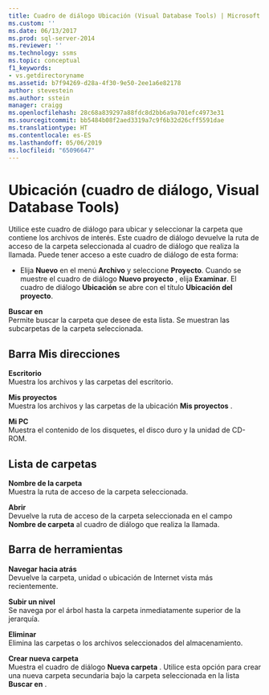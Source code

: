 ```yaml
---
title: Cuadro de diálogo Ubicación (Visual Database Tools) | Microsoft Docs
ms.custom: ''
ms.date: 06/13/2017
ms.prod: sql-server-2014
ms.reviewer: ''
ms.technology: ssms
ms.topic: conceptual
f1_keywords:
- vs.getdirectoryname
ms.assetid: b7f94269-d28a-4f30-9e50-2ee1a6e82178
author: stevestein
ms.author: sstein
manager: craigg
ms.openlocfilehash: 28c68a839297a88fdc8d2bb6a9a701efc4973e31
ms.sourcegitcommit: bb5484b08f2aed3319a7c9f6b32d26cff5591dae
ms.translationtype: HT
ms.contentlocale: es-ES
ms.lasthandoff: 05/06/2019
ms.locfileid: "65096647"
---
```

# <a name="location-dialog-box-visual-database-tools"></a>Ubicación (cuadro de diálogo, Visual Database Tools)
  Utilice este cuadro de diálogo para ubicar y seleccionar la carpeta que contiene los archivos de interés. Este cuadro de diálogo devuelve la ruta de acceso de la carpeta seleccionada al cuadro de diálogo que realiza la llamada. Puede tener acceso a este cuadro de diálogo de esta forma:  
  
-   Elija **Nuevo** en el menú **Archivo** y seleccione **Proyecto**. Cuando se muestre el cuadro de diálogo **Nuevo proyecto** , elija **Examinar**. El cuadro de diálogo **Ubicación** se abre con el título **Ubicación del proyecto**.  
  
 **Buscar en**  
 Permite buscar la carpeta que desee de esta lista. Se muestran las subcarpetas de la carpeta seleccionada.  
  
## <a name="my-places-bar"></a>Barra Mis direcciones  
 **Escritorio**  
 Muestra los archivos y las carpetas del escritorio.  
  
 **Mis proyectos**  
 Muestra los archivos y las carpetas de la ubicación **Mis proyectos** .  
  
 **Mi PC**  
 Muestra el contenido de los disquetes, el disco duro y la unidad de CD-ROM.  
  
## <a name="folder-list"></a>Lista de carpetas  
 **Nombre de la carpeta**  
 Muestra la ruta de acceso de la carpeta seleccionada.  
  
 **Abrir**  
 Devuelve la ruta de acceso de la carpeta seleccionada en el campo **Nombre de carpeta** al cuadro de diálogo que realiza la llamada.  
  
## <a name="toolbar"></a>Barra de herramientas  
 **Navegar hacia atrás**  
 Devuelve la carpeta, unidad o ubicación de Internet vista más recientemente.  
  
 **Subir un nivel**  
 Se navega por el árbol hasta la carpeta inmediatamente superior de la jerarquía.  
  
 **Eliminar**  
 Elimina las carpetas o los archivos seleccionados del almacenamiento.  
  
 **Crear nueva carpeta**  
 Muestra el cuadro de diálogo **Nueva carpeta** . Utilice esta opción para crear una nueva carpeta secundaria bajo la carpeta seleccionada en la lista **Buscar en** .  
  
  
